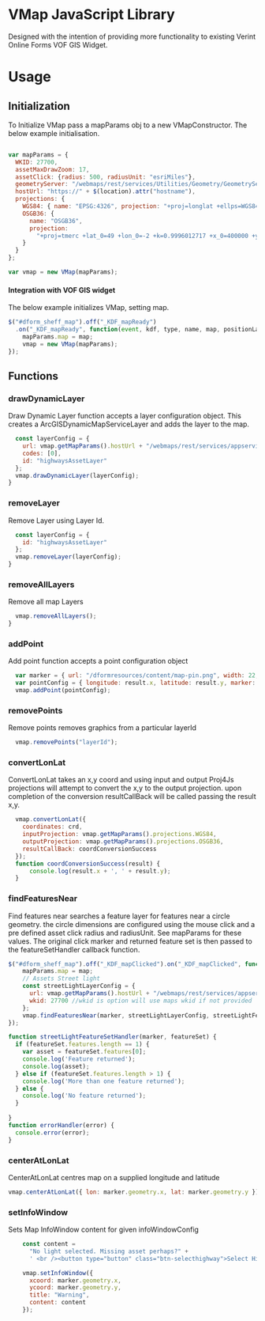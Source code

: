 # VMap JavaScript Library 
Designed with the intention of providing more functionality to existing Verint Online Forms VOF GIS Widget.


# Usage

## Initialization
To Initialize VMap pass a mapParams obj to a new VMapConstructor. The below example initialisation.
```javascript

var mapParams = {
  WKID: 27700,
  assetMaxDrawZoom: 17,
  assetClick: {radius: 500, radiusUnit: "esriMiles"},
  geometryServer: "/webmaps/rest/services/Utilities/Geometry/GeometryServer",
  hostUrl: "https://" + $(location).attr("hostname"),
  projections: {
    WGS84: { name: "EPSG:4326", projection: "+proj=longlat +ellps=WGS84 +datum=WGS84 +no_defs" },
    OSGB36: {
      name: "OSGB36",
      projection:
        "+proj=tmerc +lat_0=49 +lon_0=-2 +k=0.9996012717 +x_0=400000 +y_0=-100000 +ellps=airy +datum=OSGB36 +units=m +no_defs"
    }
  }
};

var vmap = new VMap(mapParams);
```

#### Integration with VOF GIS widget 
The below example initializes VMap, setting map.

``` javascript
$("#dform_sheff_map").off("_KDF_mapReady")
  .on("_KDF_mapReady", function(event, kdf, type, name, map, positionLayer, markerLayer, marker, projection) {
    mapParams.map = map;
    vmap = new VMap(mapParams);
});
```


## Functions

### drawDynamicLayer
Draw Dynamic Layer function accepts a layer configuration object. This creates a ArcGISDynamicMapServiceLayer and adds the layer to the map.
``` javascript
  const layerConfig = {
    url: vmap.getMapParams().hostUrl + "/webmaps/rest/services/appservices/highwaysassets/MapServer",
    codes: [0],
    id: "highwaysAssetLayer"
  };
  vmap.drawDynamicLayer(layerConfig);
}
```

### removeLayer
Remove Layer using Layer Id.
``` javascript
  const layerConfig = {
    id: "highwaysAssetLayer"
  };
  vmap.removeLayer(layerConfig);
}
```

### removeAllLayers
Remove all map Layers
``` javascript
  vmap.removeAllLayers();
}
```

### addPoint
Add point function accepts a point configuration object
``` javascript
  var marker = { url: "/dformresources/content/map-pin.png", width: 22, height: 40 };
  var pointConfig = { longitude: result.x, latitude: result.y, marker: marker, layer:layerId };
  vmap.addPoint(pointConfig);
```

### removePoints
Remove points removes graphics from a particular layerId
``` javascript
  vmap.removePoints("layerId");
```

### convertLonLat
ConvertLonLat takes an x,y coord and using input and output Proj4Js projections will attempt to convert the x,y to the output projection. upon completion of the conversion resultCallBack will be called passing the result x,y.
``` javascript
  vmap.convertLonLat({
    coordinates: crd,
    inputProjection: vmap.getMapParams().projections.WGS84,
    outputProjection: vmap.getMapParams().projections.OSGB36,
    resultCallBack: coordConversionSuccess
  });
  function coordConversionSuccess(result) {
      console.log(result.x + ', ' + result.y);
  }
```

### findFeaturesNear
Find features near searches a feature layer for features near a circle geometry. the circle dimensions are configured using the mouse click and a pre defined asset click radius and radiusUnit. See mapParams for these values. The original click marker and returned feature set is then passed to the featureSetHandler callback function.

``` javascript
$("#dform_sheff_map").off("_KDF_mapClicked").on("_KDF_mapClicked", function(event, kdf, type, name, map, positionLayer, markerLayer, marker, lat, lon, plat, plon) {
    mapParams.map = map;
    // Assets Street light
    const streetLightLayerConfig = {
      url: vmap.getMapParams().hostUrl + "/webmaps/rest/services/appservices/highwaysassets/MapServer/0",
      wkid: 27700 //wkid is option will use maps wkid if not provided
    };
    vmap.findFeaturesNear(marker, streetLightLayerConfig, streetLightFeatureSetHandler, errorHandler);
});

function streetLightFeatureSetHandler(marker, featureSet) {
  if (featureSet.features.length == 1) {
    var asset = featureSet.features[0];
    console.log('Feature returned');
    console.log(asset);
  } else if (featureSet.features.length > 1) {
    console.log('More than one feature returned');
  } else {
    console.log('No feature returned');
  }
  
}
function errorHandler(error) {
  console.error(error);
}
```

### centerAtLonLat
CenterAtLonLat centres map on a supplied longitude and latitude
``` javascript
vmap.centerAtLonLat({ lon: marker.geometry.x, lat: marker.geometry.y });
```

### setInfoWindow
Sets Map InfoWindow content for given infoWindowConfig
``` javascript
    const content =
      "No light selected. Missing asset perhaps?" +
      ' <br /><button type="button" class="btn-selecthighway">Select Highway</button>';

    vmap.setInfoWindow({
      xcoord: marker.geometry.x,
      ycoord: marker.geometry.y,
      title: "Warning",
      content: content
    });
```